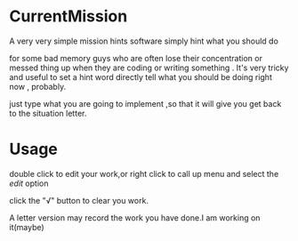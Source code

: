 # CurrentMission

A very very simple mission hints software simply hint what you should do

for some bad memory guys who are often lose their concentration or messed thing up when they are coding or writing something . It's very tricky and useful to set a hint word directly tell what you should be doing right now , probably.

just type what you are going to implement ,so that it will  give you get back to the situation letter.


# Usage

double click to edit your work,or right click to call up menu and select the *edit* option

click the "√" button to clear you work.

A letter version may record the work you have done.I am working on it(maybe)

